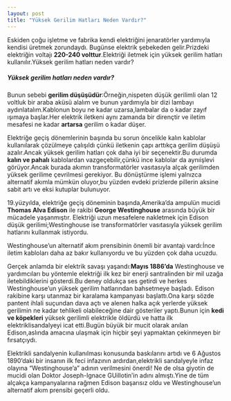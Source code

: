 ```yaml
---
layout: post
title: "Yüksek Gerilim Hatları Neden Vardır?"
---
```


Eskiden çoğu işletme ve fabrika kendi elektriğini jenaratörler yardımıyla kendisi üretmek zorundaydı.
Bugünse elektrik şebekeden gelir.Prizdeki elektriğin voltajı **220-240 volttur**.Elektriği iletmek için yüksek gerilim hatları kullanılır.Yüksek gerilim hatları neden vardır?

##### Yüksek gerilim hatları neden vardır?

Bunun sebebi **gerilim düşüşüdür**:Örneğin,nispeten düşük gerilimli olan 12 voltluk bir araba aküsü alalım ve bunun yardımıyla bir dizi lambayı aydınlatalım.Kablonun boyu ne kadar uzarsa,lambalar da o kadar zayıf ışımaya başlar.Her elektrik iletkeni aynı zamanda bir dirençtir ve iletim mesafesi ne kadar **artarsa** gerilim o kadar düşer.

Elektriğe geçiş dönemlerinin başında bu sorun öncelikle kalın kablolar kullanılarak çözülmeye çalışıldı çünkü iletkenin çapı arttıkça gerilim düşüşü azalır.Ancak yüksek gerilim hatları çok daha iyi bir seçenektir.Bu durumda **kalın ve pahalı** kablolardan vazgeçebilir,çünkü ince kablolar da aynıişlevi görüyor.Ancak burada akımın transformatörler vasıtasıyla alçak gerilimden yüksek gerilime çevrilmesi gerekiyor.
Bu dönüştürme işlemi yalnızca alternatif akımla mümkün oluyor,bu yüzden evdeki prizlerde pillerin aksine sabit artı ve eksi kutuplar bulunuyor.

19.yüzyılda, elektriğe geçiş döneminin başında,Amerika’da ampulün mucidi **Thomas Alva Edison** ile rakibi **George Westinghouse** arasında büyük bir mücadele yaşanmıştır.
Elektriği uzun mesafelere nakletmek için Edison düşük gerilimi;Westinghouse ise transformatörler vasıtasıyla yüksek gerilim hatlarını kullanmak istiyordu.

Westinghouse’un alternatif akım prensibinin önemli bir avantajı vardı:İnce iletim kabloları daha az bakır kullanıyordu ve bu yüzden çok daha ucuzdu.

Gerçek anlamda bir elektrik savaşı yaşandı:**Mayıs 1886’da** Westinghouse ve yardımcıları bu yöntemle elektriği ilk kez bir enerji santralinden bir mil uzağa iletebildiklerini gösterdi.Bu deney oldukça ses getirdi ve herkes Westinghouse’un yüksek gerilim hatlarından bahsetmeye başladı.
Edison rakibine karşı utanmaz bir karalama kampanyası başlattı.Ona karşı sözde pantent ihlali suçundan dava açtı ve alenen halka açık yerlerde yüksek gerilimin ne kadar tehlikeli olabileceğine dair gösteriler yaptı.Bunun için **kedi ve köpekleri** yüksek gerilimli elektrikle öldürdü ve hatta ilk elektriklisandalyeyi icat etti.Bugün büyük bir mucit olarak anılan Edison,aslında amacına ulaşmak için hiçbir şeyi yapmaktan çekinmeyen bir fırsatçıydı.

Elektrikli sandalyenin kullanılması konusunda baskılarını artıdı ve 6 Ağustos 1890’daki bir insanın ilk feci infazının ardırdan,elektrikli sandalyeyle infaz olayına
“Westinghouse’a” adının verilmesini önerdi! Ne de olsa giyotin de mucidi olan Doktor Joseph-Ignace GUillotin’in adını almıştı.Yine de tüm alçakça kampanyalarına rağmen
Edison başarısız oldu ve Westinghouse’un alternatif akım prensibi geçerli oldu.